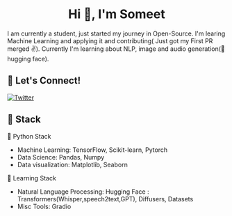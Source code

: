 <h1 align="center">Hi 👋, I'm Someet</h1>

I am currently a student, just started my journey in Open-Source. I'm learing Machine Learning and applying it and contributing( Just got my First PR merged :v:). Currently I'm learning about NLP, image and audio generation(🤗hugging face). 

## 🔗 Let's Connect!
<a href="https://twitter.com/someetsahoo" target="_blank"><img alt="Twitter" src="https://img.shields.io/badge/twitter-%231DA1F2.svg?&style=for-the-badge&logo=twitter&logoColor=white" /></a>

## 🔨 Stack
🐍 Python Stack
- Machine Learning: TensorFlow, Scikit-learn, Pytorch
- Data Science: Pandas, Numpy
- Data visualization: Matplotlib, Seaborn 

:book: Learning Stack
- Natural Language Processing: Hugging Face : Transformers(Whisper,speech2text,GPT), Diffusers, Datasets
- Misc Tools: Gradio
